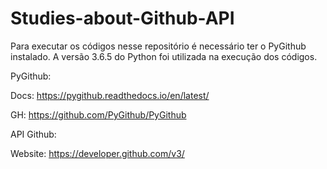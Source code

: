 # Studies-about-Github-API

Para executar os códigos nesse repositório é necessário ter o PyGithub instalado.
A versão 3.6.5 do Python foi utilizada na execução dos códigos.

PyGithub:

Docs: https://pygithub.readthedocs.io/en/latest/

GH: https://github.com/PyGithub/PyGithub


API Github:

Website: https://developer.github.com/v3/
